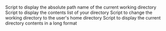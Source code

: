 Script to display the absolute path name of the current working directory
Script to display the contents list of your directory
Script to change the working directory to the user's home directory
Script to display the current directory contents in a long format
